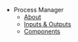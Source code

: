 - Process Manager
    - [About](pm/about.md)
    - [Inputs & Outputs](pm/in-out.md)
    - [Components](pm/components.md)
